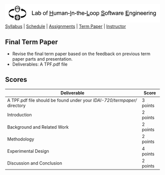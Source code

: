 [<img width=900 src="../img/title.png?raw=yes">](../README.md)   
[Syllabus](../README.md) |
[Schedule](../schedule.md) |
[Assignments](../assignments/README.md) |
[Term Paper](README.md) |
[Instructor](http://zhe-yu.github.io) 

## Final Term Paper

 - Revise the final term paper based on the feedback on previous term paper parts and presentation.
 - Deliverables: A TPF.pdf file

## Scores
 | Deliverable | Score |
 |------------|--------|
 | A TPF.pdf file should be found under your _IDAI-720/termpaper/_ directory | 3 points|
 | Introduction | 2 points |
 | Background and Related Work | 2 points |
 | Methodology | 2 points |
 | Experimental Design | 4 points |
 | Discussion and Conclusion | 2 points |

